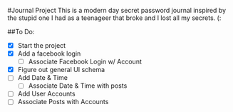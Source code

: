 #Journal Project 
This is a modern day secret password journal inspired by the stupid one I had as a teenageer that broke and I lost all my secrets. (:

##To Do:
- [X] Start the project
- [X] Add a facebook login
	- [ ] Associate Facebook Login w/ Account
- [X] Figure out general UI schema
- [ ] Add Date & Time
	- [ ] Associate Date & Time with posts
- [ ] Add User Accounts
- [ ] Associate Posts with Accounts
